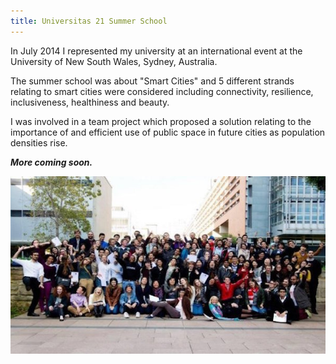 ```yaml
---
title: Universitas 21 Summer School
---
```


In July 2014 I represented my university at an international event at the 
University of New South Wales, Sydney, Australia.

The summer school was about "Smart Cities" and 5 different strands relating
to smart cities were considered including connectivity, resilience, inclusiveness,
healthiness and beauty.

I was involved in a team project which proposed a solution relating to the importance of
and efficient use of public space in future cities as population densities rise.

***More coming soon.***

![Universitas 21 Summer School](assets/img/work/proj-2/thumb.jpg)